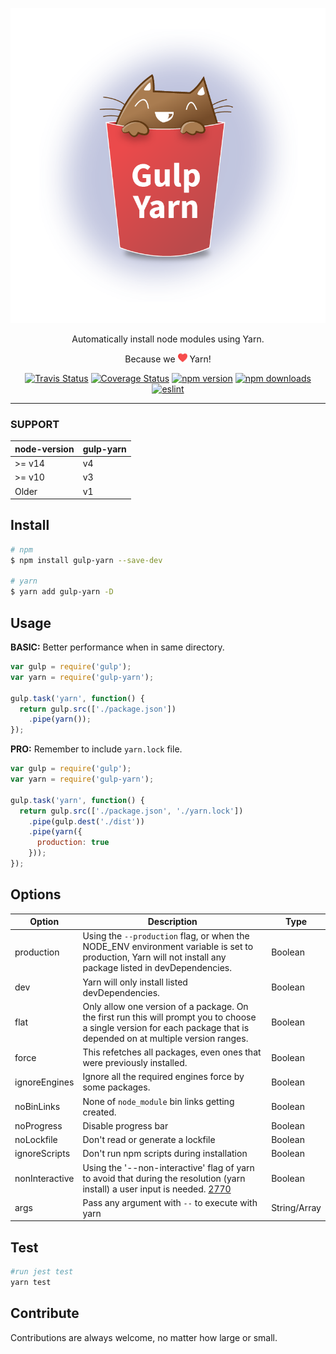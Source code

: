 <p align="center">
  <a href="https://github.com/warapitiya/gulp-yarn">
    <img alt="Gulp-Yarn" src="https://github.com/warapitiya/assets/blob/master/gulp-yarn.png?raw=true" width="546">
  </a>
</p>

<p align="center">
  Automatically install node modules using Yarn.
</p>
<p  align="center">
Because we <img alt="emoji=heart" src="https://github.com/warapitiya/assets/blob/master/heart-emoji.png?raw=true" width="15"> Yarn!</p>

<p align="center">
  <a href="https://travis-ci.com/warapitiya/gulp-yarn"><img alt="Travis Status" src="https://travis-ci.org/warapitiya/gulp-yarn.svg?branch=master"></a>
  <a href='https://coveralls.io/github/warapitiya/gulp-yarn?branch=master'><img src='https://coveralls.io/repos/github/warapitiya/gulp-yarn/badge.svg?branch=master' alt='Coverage Status' /></a>
  <a href="https://www.npmjs.com/package/gulp-yarn"><img src="https://img.shields.io/npm/v/gulp-yarn.svg" alt="npm version"></a>
  <a href="https://www.npmjs.com/package/gulp-yarn"><img src="https://img.shields.io/npm/dt/gulp-yarn.svg" alt="npm downloads"></a>
  <a href="https://eslint.org"><img src="https://img.shields.io/badge/code%20style-eslint-blue" alt="eslint"></a>
</p>

---

### SUPPORT

| node-version | gulp-yarn |
|--------------|-----------|
| \>= v14      | v4        |
| \>= v10      | v3        |
| Older        | v1        |

## Install

```bash
# npm
$ npm install gulp-yarn --save-dev

# yarn
$ yarn add gulp-yarn -D
```

## Usage

**BASIC:** Better performance when in same directory.

```javascript
var gulp = require('gulp');
var yarn = require('gulp-yarn');

gulp.task('yarn', function() {
  return gulp.src(['./package.json'])
    .pipe(yarn());
});

```

**PRO:** Remember to include `yarn.lock` file.

```javascript
var gulp = require('gulp');
var yarn = require('gulp-yarn');

gulp.task('yarn', function() {
  return gulp.src(['./package.json', './yarn.lock'])
    .pipe(gulp.dest('./dist'))
    .pipe(yarn({
      production: true
    }));
});
```

## Options

| Option         | Description                                                                                                                                                             | Type         |
|----------------|-------------------------------------------------------------------------------------------------------------------------------------------------------------------------|--------------|
| production     | Using the `--production` flag, or when the NODE_ENV environment variable is set to production, Yarn will not install any package listed in devDependencies.             | Boolean      |
| dev            | Yarn will only install listed devDependencies.                                                                                                                          | Boolean      |
| flat           | Only allow one version of a package. On the first run this will prompt you to choose a single version for each package that is depended on at multiple version ranges.  | Boolean      |
| force          | This refetches all packages, even ones that were previously installed.                                                                                                  | Boolean      |
| ignoreEngines  | Ignore all the required engines force by some packages.                                                                                                                 | Boolean      |
| noBinLinks     | None of `node_module` bin links getting created.                                                                                                                        | Boolean      |
| noProgress     | Disable progress bar                                                                                                                                                    | Boolean      |
| noLockfile     | Don't read or generate a lockfile                                                                                                                                       | Boolean      |
| ignoreScripts  | Don't run npm scripts during installation                                                                                                                               | Boolean      |
| nonInteractive | Using the '--non-interactive' flag of yarn to avoid that during the resolution (yarn install) a user input is needed. [2770](https://github.com/yarnpkg/yarn/pull/2770) | Boolean      | 
| args           | Pass any argument with `--` to execute with yarn                                                                                                                        | String/Array |

## Test

```sh
#run jest test
yarn test
```

## Contribute

Contributions are always welcome, no matter how large or small.
